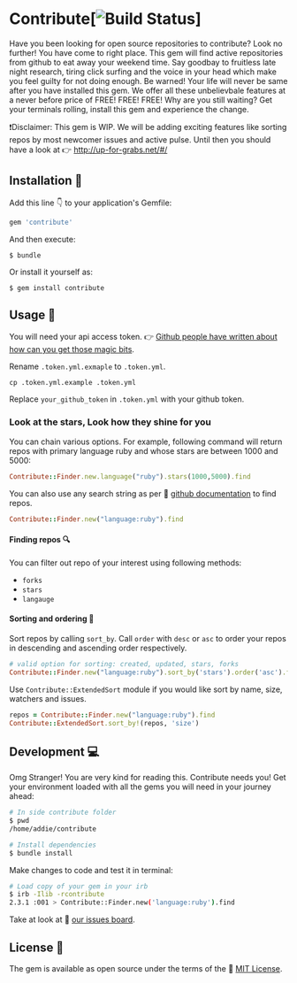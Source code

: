 # Contribute[![Build Status](https://api.travis-ci.org/NIT-dgp/contribute.svg?branch=master)]

Have you been looking for open source repositories to contribute? Look no further! You have come to right place. This gem will find active repositories from github to eat away your weekend time. Say goodbay to fruitless late night research, tiring click surfing and the voice in your head which make you feel guilty for not doing enough. Be warned! Your life will never be same after you have installed this gem. We offer all these unbelievbale features at a never before price of FREE! FREE! FREE!
Why are you still waiting? Get your terminals rolling, install this gem and experience the change.

:exclamation:Disclaimer: This gem is WIP. We will be adding exciting features like sorting repos by most newcomer issues and active pulse. Until then you should have a look at :point_right: http://up-for-grabs.net/#/

## Installation :dvd: 

Add this line :point_down: to your application's Gemfile:

```ruby
gem 'contribute'
```

And then execute:

    $ bundle

Or install it yourself as:

    $ gem install contribute

## Usage :iphone:

You will need your api access token. :point_right: [Github people have written about how can you get those magic bits](https://github.com/blog/1509-personal-api-tokens).

Rename `.token.yml.exmaple` to `.token.yml`.
```
cp .token.yml.example .token.yml
```

Replace `your_github_token` in `.token.yml` with your github token.

### Look at the stars, Look how they shine for you

You can chain various options. For example, following command will return repos with primary language ruby and whose stars are between 1000 and 5000:

```Ruby
Contribute::Finder.new.language("ruby").stars(1000,5000).find
```

You can also use any search string as per :green_book: [github documentation](https://help.github.com/articles/searching-code/) to find repos.

```Ruby
Contribute::Finder.new("language:ruby").find
```

#### Finding repos :mag:
You can filter out repo of your interest using following methods:
* `forks`
* `stars`
* `langauge`

#### Sorting and ordering :scroll:
Sort repos by calling `sort_by`. Call `order` with `desc` or `asc` to order your repos in descending and ascending order respectively.
```Ruby
# valid option for sorting: created, updated, stars, forks
Contribute::Finder.new("language:ruby").sort_by('stars').order('asc').find
```
Use `Contribute::ExtendedSort` module if you would like sort by name, size, watchers and issues.
```Ruby
repos = Contribute::Finder.new("language:ruby").find
Contribute::ExtendedSort.sort_by!(repos, 'size')
```

## Development :computer:

Omg Stranger! You are very kind for reading this. Contribute needs you! Get your environment loaded with all the gems you will need in your journey ahead:

```sh
# In side contribute folder
$ pwd
/home/addie/contribute

# Install dependencies
$ bundle install
```

Make changes to code and test it in terminal:
```sh
# Load copy of your gem in your irb
$ irb -Ilib -rcontribute
2.3.1 :001 > Contribute::Finder.new('language:ruby').find
```

Take at look at :book: [our issues board](https://github.com/NIT-dgp/contribute/issues).

## License :orange_book:

The gem is available as open source under the terms of the :page_facing_up: [MIT License](http://opensource.org/licenses/MIT).

